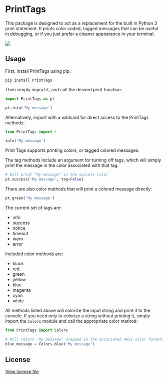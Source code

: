 # PrintTags

 This package is designed to act as a replacement for the built in Python 3 print statement. It prints color coded, tagged messages that can be useful in debugging, or if you just prefer a cleaner appearance in your terminal.

![](example.png)

## Usage

First, install PrintTags using pip:
```
pip install PrintTags
```

Then simply import it, and call the desired print function:
```python
import PrintTags as pt

pt.info('My message')
```
Alternatively, import with a wildcard for direct access to the PrintTags methods:
```python
from PrintTags import *

info('My message')
```

Print Tags supports printing colors, or tagged colored messages. 

The tag methods include an argument for turning off tags, which will 
simply print the message in the color associated with that tag:
```python
# Will print "My message" in the success color
pt.success('My message', tag=False)
```
There are also color methods that will print a colored message directly:
```python
pt.green('My message')
```

The current set of tags are:

* info
* success
* notice
* timeout
* warn
* error

Included color methods are:

* black
* red
* green
* yellow
* blue
* magenta
* cyan
* white

All methods listed above will colorize the input string and print it to the console. If you need only to colorize a string without printing it, simply import the `Colors` module and call the appropriate color method:

```python
from PrintTags import Colors

# Will return "My message" wrapped in the associated ANSI color formatting
blue_message = Colors.blue('My message')
```

## License

[View license file](./LICENSE)